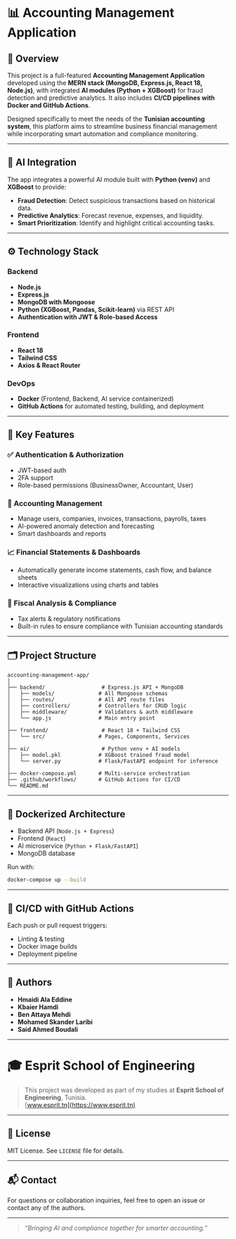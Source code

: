 
# 📊 Accounting Management Application

## 🚀 Overview

This project is a full-featured **Accounting Management Application** developed using the **MERN stack (MongoDB, Express.js, React 18, Node.js)**, with integrated **AI modules (Python + XGBoost)** for fraud detection and predictive analytics. It also includes **CI/CD pipelines with Docker and GitHub Actions**.

Designed specifically to meet the needs of the **Tunisian accounting system**, this platform aims to streamline business financial management while incorporating smart automation and compliance monitoring.

---

## 🧠 AI Integration

The app integrates a powerful AI module built with **Python (venv)** and **XGBoost** to provide:
- **Fraud Detection**: Detect suspicious transactions based on historical data.
- **Predictive Analytics**: Forecast revenue, expenses, and liquidity.
- **Smart Prioritization**: Identify and highlight critical accounting tasks.

---

## ⚙️ Technology Stack

### Backend
- **Node.js**
- **Express.js**
- **MongoDB with Mongoose**
- **Python (XGBoost, Pandas, Scikit-learn)** via REST API
- **Authentication with JWT & Role-based Access**

### Frontend
- **React 18**
- **Tailwind CSS**
- **Axios & React Router**

### DevOps
- **Docker** (Frontend, Backend, AI service containerized)
- **GitHub Actions** for automated testing, building, and deployment

---

## 📌 Key Features

### ✅ Authentication & Authorization
- JWT-based auth
- 2FA support
- Role-based permissions (BusinessOwner, Accountant, User)

### 📘 Accounting Management
- Manage users, companies, invoices, transactions, payrolls, taxes
- AI-powered anomaly detection and forecasting
- Smart dashboards and reports

### 📈 Financial Statements & Dashboards
- Automatically generate income statements, cash flow, and balance sheets
- Interactive visualizations using charts and tables

### 📅 Fiscal Analysis & Compliance
- Tax alerts & regulatory notifications
- Built-in rules to ensure compliance with Tunisian accounting standards

---

## 🗂️ Project Structure

```
accounting-management-app/
│
├── backend/                  # Express.js API + MongoDB
│   ├── models/              # All Mongoose schemas
│   ├── routes/              # All API route files
│   ├── controllers/         # Controllers for CRUD logic
│   ├── middleware/          # Validators & auth middleware
│   └── app.js               # Main entry point
│
├── frontend/                 # React 18 + Tailwind CSS
│   └── src/                 # Pages, Components, Services
│
├── ai/                       # Python venv + AI models
│   ├── model.pkl            # XGBoost trained fraud model
│   └── server.py            # Flask/FastAPI endpoint for inference
│
├── docker-compose.yml       # Multi-service orchestration
├── .github/workflows/       # GitHub Actions for CI/CD
└── README.md
```

---

## 🐳 Dockerized Architecture

- Backend API (`Node.js + Express`)
- Frontend (`React`)
- AI microservice (`Python + Flask/FastAPI`)
- MongoDB database

Run with:
```bash
docker-compose up --build
```

---

## 🔁 CI/CD with GitHub Actions

Each push or pull request triggers:
- Linting & testing
- Docker image builds
- Deployment pipeline

---

## 👥 Authors

- **Hmaidi Ala Eddine**
- **Kbaier Hamdi**
- **Ben Attaya Mehdi**
- **Mohamed Skander Laribi**
- **Said Ahmed Boudali**

---


# 🎓 Esprit School of Engineering

> This project was developed as part of my studies at **Esprit School of Engineering**, Tunisia.  
> [www.esprit.tn](https://www.esprit.tn)

---

## 📄 License

MIT License. See `LICENSE` file for details.

---

## 📬 Contact

For questions or collaboration inquiries, feel free to open an issue or contact any of the authors.

---

> _“Bringing AI and compliance together for smarter accounting.”_
